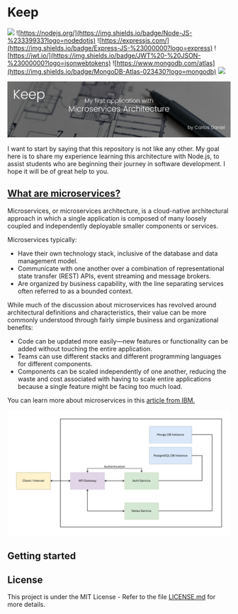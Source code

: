 # Keep

![](https://img.shields.io/badge/JavaScript-%20JS-%23F7DF1E?logo=javascript)
![https://nodejs.org/](https://img.shields.io/badge/Node-JS-%23339933?logo=nodedotjs)
![https://expressjs.com/](https://img.shields.io/badge/Express-JS-%23000000?logo=express)
![https://jwt.io/](https://img.shields.io/badge/JWT%20-%20JSON-%23000000?logo=jsonwebtokens)
![https://www.mongodb.com/atlas](https://img.shields.io/badge/MongoDB-Atlas-023430?logo=mongodb)
![](https://img.shields.io/badge/Release%20-%20v1.0.2-%23007EC6)

![](docs/banner.png)

I want to start by saying that this repository is not like any other. My goal here is to share my experience learning this architecture with Node.js, to assist students who are beginning their journey in software development. I hope it will be of great help to you.

## [What are microservices?](https://www.ibm.com/topics/microservices)

Microservices, or microservices architecture, is a cloud-native architectural approach in which a single application is composed of many loosely coupled and independently deployable smaller components or services.

Microservices typically:

- Have their own technology stack, inclusive of the database and data management model.
- Communicate with one another over a combination of representational state transfer (REST) APIs, event streaming and message brokers.
- Are organized by business capability, with the line separating services often referred to as a bounded context.

While much of the discussion about microservices has revolved around architectural definitions and characteristics, their value can be more commonly understood through fairly simple business and organizational benefits:

- Code can be updated more easily—new features or functionality can be added without touching the entire application.
- Teams can use different stacks and different programming languages for different components.
- Components can be scaled independently of one another, reducing the waste and cost associated with having to scale entire applications because a single feature might be facing too much load.

You can learn more about microservices in this [article from IBM.](https://www.ibm.com/topics/microservices)

![](docs/architecture.png)

## Getting started

## License

This project is under the MIT License - Refer to the file [LICENSE.md](LICENSE.md) for more details.
